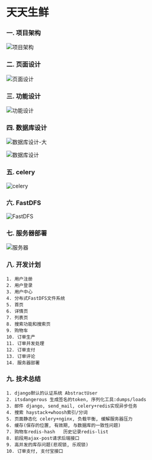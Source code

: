# 天天生鲜

### 一. 项目架构

![项目架构](https://github.com/itmeng2018/dailyfresh/blob/master/rede_image/01-%E6%9E%B6%E6%9E%84%E8%AE%BE%E8%AE%A1.png)

### 二. 页面设计

![页面设计](https://github.com/itmeng2018/dailyfresh/blob/master/rede_image/02-%E9%A1%B5%E9%9D%A2%E8%AE%BE%E8%AE%A1.png)

### 三. 功能设计
![功能设计](https://github.com/itmeng2018/dailyfresh/blob/master/rede_image/03-%E5%8A%9F%E8%83%BD%E8%AE%BE%E8%AE%A1.png)

### 四. 数据库设计

![数据库设计-大](https://github.com/itmeng2018/dailyfresh/blob/master/rede_image/04-%E6%95%B0%E6%8D%AE%E5%BA%93%E8%AE%BE%E8%AE%A1-%E5%A4%A7.png)

![数据库设计](https://github.com/itmeng2018/dailyfresh/blob/master/rede_image/04-%E6%95%B0%E6%8D%AE%E5%BA%93%E8%AE%BE%E8%AE%A1.png)

### 五. celery

![celery](https://github.com/itmeng2018/dailyfresh/blob/master/rede_image/05-celery.png)

### 六. FastDFS

![FastDFS](https://github.com/itmeng2018/dailyfresh/blob/master/rede_image/06-fastDFS.png)

### 七. 服务器部署

![服务器](https://github.com/itmeng2018/dailyfresh/blob/master/rede_image/07-%E6%9C%8D%E5%8A%A1%E5%99%A8.png)


### 八. 开发计划

    1. 用户注册
    2. 用户登录
    3. 用户中心
    4. 分布式FastDFS文件系统
    5. 首页
    6. 详情页
    7. 列表页
    8. 搜索功能和搜索页
    9. 购物车
    10. 订单生产
    11. 订单并发处理
    12. 订单支付
    13. 订单评论
    14. 服务器部署

### 九. 技术总结

    1. django默认的认证系统 AbstractUser
    2. itsdangerous 生成签名的token, 序列化工具:dumps/loads
    3. 邮件 django, send_mail, celery+redis实现异步任务
    4. 搜索 haystack+whoosh索引/分词
    5. 页面静态化 celery+nginx, 负载平衡, 缓解服务器压力
    6. 缓存(保存的位置, 有效期, 与数据库的一致性问题)
    7. 购物车redis-hash   历史记录redis-list
    8. 前段用ajax-post请求后端接口
    9. 高并发的库存问题(悲观锁, 乐观锁)
    10. 订单支付, 支付宝接口

